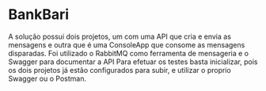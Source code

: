# BankBari
A solução possui dois projetos, um com uma API que cria e envia as mensagens e outra que é uma ConsoleApp que consome as mensagens disparadas. 
Foi utilizado o RabbitMQ como ferramenta de mensageria e o Swagger para documentar a API
Para efetuar os testes basta inicializar, pois os dois projetos já estão configurados para subir, e utilizar o proprio Swagger ou o Postman.
